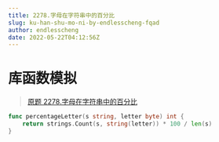 ```yaml
---
title: 2278.字母在字符串中的百分比
slug: ku-han-shu-mo-ni-by-endlesscheng-fqad
author: endlesscheng
date: 2022-05-22T04:12:56Z
---
```

# 库函数模拟
 
> [原题 2278.字母在字符串中的百分比](https://leetcode.cn/problems/percentage-of-letter-in-string)
```go
func percentageLetter(s string, letter byte) int {
	return strings.Count(s, string(letter)) * 100 / len(s)
}
```

